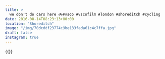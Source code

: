 ```yaml
---
title: >
  we don't do cars here 🚲#vsco #vscofilm #london #shoreditch #cycling #blackandwhite
date: 2016-08-14T08:23:13+00:00
location: "Shoreditch"
image: "/img/70dcddf23774c9be133fada61c4c7ffa.jpg"
draft: false
instagram: true
---
```


{{<photo src="/img/70dcddf23774c9be133fada61c4c7ffa.jpg">}}
